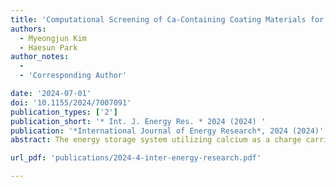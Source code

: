 ```yaml
---
title: 'Computational Screening of Ca-Containing Coating Materials for Electrodes of Ca-Ion Batteries'
authors:
  - Myeongjun Kim
  - Haesun Park
author_notes:
  -
  - 'Corresponding Author'

date: '2024-07-01'
doi: '10.1155/2024/7007091'
publication_types: ['2']
publication_short: '* Int. J. Energy Res. * 2024 (2024) '
publication: '*International Journal of Energy Research*, 2024 (2024)'
abstract: The energy storage system utilizing calcium as a charge carrier is gaining prominence due to its abundance in the Earth’s crust, reduction potential that is comparable to lithium (Li/Li+=−3.04V, Ca/Ca2+=−2.84V), and its nontoxic nature. Enabling practical Ca-ion batteries demands overcoming challenges in forming both electrically nonconductive and ionically conductive SEI layers. We propose a coating strategy and thermodynamic screening via the Materials Project database to pinpoint suitable coating materials. Our selection criteria encompass phase stability, electronic properties, and electrochemical stability. Among 787 compounds, we identified 46 candidates (29 anodic, 24 cathodic, and 7 of them are on both sides) based on reduction/oxidation potential and width of the stability window. Optimal compounds such as Ca4Cl6O and CaCN2 for anodes, and Ca(AlCl4)2, CaCO3, CaSO4, KCaF3, and CaAlF5 for cathodes exhibit superior interfacial stability for electrode coating, holding promise for Ca-ion batteries. This study can provide foundational insights into coating materials for Ca-ion batteries, offering guidance for electrode interface stabilization and practical battery design.

url_pdf: 'publications/2024-4-inter-energy-research.pdf'

---
```



<!--- Supplementary notes can be added here, including [code and math](https://wowchemy.com/docs/content/writing-markdown-latex/). --->